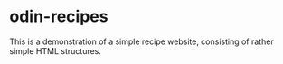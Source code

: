 # odin-recipes

This is a demonstration of a simple recipe website, consisting of rather simple HTML structures.